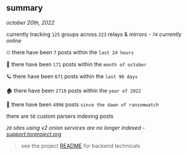 
## summary
_october 20th, 2022_

currently tracking `125` groups across `223` relays & mirrors - _`74` currently online_

⏲ there have been `7` posts within the `last 24 hours`

🦈 there have been `171` posts within the `month of october`

🪐 there have been `671` posts within the `last 90 days`

🏚 there have been `2710` posts within the `year of 2022`

🦕 there have been `4996` posts `since the dawn of ransomwatch`

there are `58` custom parsers indexing posts

_`20` sites using v2 onion services are no longer indexed - [support.torproject.org](https://support.torproject.org/onionservices/v2-deprecation/)_

> see the project [README](https://github.com/joshhighet/ransomwatch#ransomwatch--) for backend technicals
